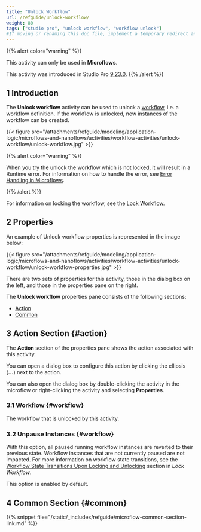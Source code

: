 ```yaml
---
title: "Unlock Workflow"
url: /refguide/unlock-workflow/
weight: 80
tags: ["studio pro", "unlock workflow", "workflow unlock"]
#If moving or renaming this doc file, implement a temporary redirect and let the respective team know they should update the URL in the product. See Mapping to Products for more details.
---
```


{{% alert color="warning" %}}

This activity can only be used in **Microflows**.

This activity was introduced in Studio Pro [9.23.0](/releasenotes/studio-pro/9.23/#9230).
{{% /alert %}}

## 1 Introduction

The **Unlock workflow** activity can be used to unlock a [workflow](/refguide/workflows/), i.e. a workflow definition. 
If the workflow is unlocked, new instances of the workflow can be created.

{{< figure src="/attachments/refguide/modeling/application-logic/microflows-and-nanoflows/activities/workflow-activities/unlock-workflow/unlock-workflow.jpg" >}}

{{% alert color="warning" %}} 

When you try the unlock the workflow which is not locked, it will result in a Runtime error. For information on how to handle the error, see [Error Handling in Microflows](/refguide/error-handling-in-microflows/).

{{% /alert %}}

For information on locking the workflow, see the [Lock Workflow](/refguide/lock-workflow/).

## 2 Properties

An example of Unlock workflow properties is represented in the image below:

{{< figure src="/attachments/refguide/modeling/application-logic/microflows-and-nanoflows/activities/workflow-activities/unlock-workflow/unlock-workflow-properties.jpg" >}}

There are two sets of properties for this activity, those in the dialog box on the left, and those in the properties pane on the right.

The **Unlock workflow** properties pane consists of the following sections:

* [Action](#action)
* [Common](#common)

## 3 Action Section {#action}

The **Action** section of the properties pane shows the action associated with this activity.

You can open a dialog box to configure this action by clicking the ellipsis (**…**) next to the action.

You can also open the dialog box by double-clicking the activity in the microflow or right-clicking the activity and selecting **Properties**.

### 3.1 Workflow {#workflow}

The workflow that is unlocked by this activity. 

### 3.2 Unpause Instances {#workflow}

With this option, all paused running workflow instances are reverted to their previous state. Workflow instances that are not currently paused are not impacted.
For more information on workflow state transitions, see the [Workflow State Transitions Upon Locking and Unlocking](/refguide/lock-workflow/#workflow-state-transitions) section in *Lock Workflow*.

This option is enabled by default.

## 4 Common Section {#common}

{{% snippet file="/static/_includes/refguide/microflow-common-section-link.md" %}}

